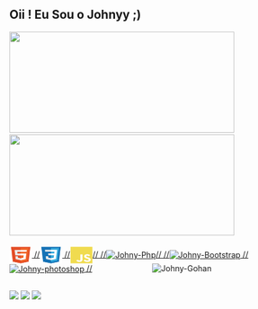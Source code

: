 ## Oii ! Eu Sou o Johnyy ;)

<div>
  <a href="https://github.com/johnywkr">
  <img width ="400px" height = "180em" src="https://github-readme-stats.vercel.app/api?username=johnywkr&show_icons=true&theme=highcontrast&include_all_commits=true&count_private=true"/>
  <img width ="400px" height = "180em" src="https://github-readme-stats.vercel.app/api/top-langs/?username=johnywkr&layout=compact&langs_count=7&theme=highcontrast"/>
</div>
<div style="display: inline_block"><br>
  <img align="center" alt="Johny-HTML" height="30" width="40" src="https://raw.githubusercontent.com/devicons/devicon/master/icons/html5/html5-original.svg">
  //<img align="center" alt="Johny-CSS" height="30" width="40" src="https://raw.githubusercontent.com/devicons/devicon/master/icons/css3/css3-original.svg">
  //<img align="center" alt="Johny-Js" height="30" width="40" src="https://raw.githubusercontent.com/devicons/devicon/master/icons/javascript/javascript-plain.svg">//
  <!-- <img align="center" alt="Johny-Angular" height="30" width="40" src="https://cdn.jsdelivr.net/gh/devicons/devicon/icons/angularjs/angularjs-original.svg"> -->
  <!-- //<img align="center" alt="Johny-React" height="30" width="40" src="https://raw.githubusercontent.com/devicons/devicon/master/icons/react/react-original.svg">// -->
  //<img align="center" alt="Johny-Php" height="30" width="40" src="https://cdn.jsdelivr.net/gh/devicons/devicon/icons/php/php-original.svg">//
  //<img align="center" alt="Johny-Bootstrap" height="30" width="40" src="https://cdn.jsdelivr.net/gh/devicons/devicon/icons/bootstrap/bootstrap-original.svg">
  //<img align="center" alt="Johny-photoshop" height="30" width="40" src="https://cdn.jsdelivr.net/gh/devicons/devicon/icons/photoshop/photoshop-line.svg">
  //<img  align="right" alt="Johny-Gohan" width="250em" src="http://images6.fanpop.com/image/photos/34500000/SSJ2-Gohan-Gif-rileyferguson-34521952-853-480.gif">
</div>
  
  ##
 
<div> 
  
  <a href="https://www.instagram.com/johnywkr/?hl=pt-br" target="_blank"><img src="https://img.shields.io/badge/-Instagram-%23E4405F?style=for-the-badge&logo=instagram&logoColor=white" target="_blank"></a>
  <a href="https://api.whatsapp.com/send?phone=5561981907145&text=Entre_em_Contato!" target="_blank"><img src="https://img.shields.io/badge/WhatsApp-25D366?style=for-the-badge&logo=whatsapp&logoColor=white"></a>
  <a href = "#"><img src="https://img.shields.io/badge/-Gmail-%23333?style=for-the-badge&logo=gmail&logoColor=white" target="_blank"></a>

</div>

##
